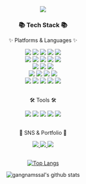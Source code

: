 <div align=center>
	<img src="https://capsule-render.vercel.app/api?type=waving&color=auto&height=200&section=header&text=TaeHeon%20Github!&fontSize=90" />	
</div>
<div align=center>
	<h3>📚 Tech Stack 📚</h3>
	<p>✨ Platforms & Languages ✨</p>
</div>
<div align="center">
	<img src="https://img.shields.io/badge/-JavaScript-F7DF1E?style=flat-plastic&logo=JavaScript&logoColor=black" />
	<img src="https://img.shields.io/badge/-TypeScript-2F74C0?style=flat-plastic&logo=TypeScript&logoColor=white" />
	<img src="https://img.shields.io/badge/-Python-3771A0?style=flat-plastic&logo=Python&logoColor=F7C73B" />
	<img src="https://img.shields.io/badge/-HTML5-DD4D25?style=flat-plastic&logo=HTML5&logoColor=white" />
	<img src="https://img.shields.io/badge/-CSS3-146EB0?style=flat-plastic&logo=CSS3&logoColor=white" />	
	<br>
	<img src="https://img.shields.io/badge/-React-5ED3F3?style=flat-plastic&logo=React&logoColor=white" />
	<img src="https://img.shields.io/badge/-Redux-764ABC?style=flat-plastic&logo=Redux&logoColor=white" />
	<img src="https://img.shields.io/badge/-ReduxSaga-949494?style=flat-plastic&logo=ReduxSaga&logoColor=85D26A" />
	<img src="https://img.shields.io/badge/-ReactQuery-F73F51?style=flat-plastic&logo=ReactQuery&logoColor=white" />
	<img src="https://img.shields.io/badge/-Zustand-443F36?style=flat-plastic&logo=Zustand&logoColor=white" />
	<br>
	<img src="https://img.shields.io/badge/-Vue.js-00BB7C?style=flat-plastic&logo=Vue.js&logoColor=white" />
	<img src="https://img.shields.io/badge/-Next.js-white?style=flat-plastic&logo=Next.js&logoColor=black" />
	<img src="https://img.shields.io/badge/-Emotion.js-C43BAD?style=flat-plastic&logo=Emotion.js&logoColor=85D26A" />
	<br>
	<img src="https://img.shields.io/badge/-Vite-9663F4?style=flat-plastic&logo=Vite&logoColor=F7BE1B" />
	<img src="https://img.shields.io/badge/-Vitest-6D9421?style=flat-plastic&logo=Vitest&logoColor=F7BE1B" />
	<img src="https://img.shields.io/badge/-Jest-393536?style=flat-plastic&logo=Jest&logoColor=BF3A13" />
	<img src="https://img.shields.io/badge/-TestingLibrary-393536?style=flat-plastic&logo=TestingLibrary&logoColor=EC3932" />
	<br>
	<img src="https://img.shields.io/badge/-AWS-white?style=flat-plastic&logo=AmazonAWS&logoColor=F79400" />
	<img src="https://img.shields.io/badge/-Prettier-192A32?style=flat-plastic&logo=Prettier&logoColor=F79400" />
	<img src="https://img.shields.io/badge/-ESLint-4930BD?style=flat-plastic&logo=ESLint&logoColor=white" />
	<img src="https://img.shields.io/badge/-GithubActions-1C84F7?style=flat-plastic&logo=GitHubActions&logoColor=white" />
	<img src="https://img.shields.io/badge/-Vercel-white?style=flat-plastic&logo=Vercel&logoColor=black" />
</div>
<br>
<div align=center>
	<p>🛠 Tools 🛠</p>
</div>
<div align=center>
	<img src="https://img.shields.io/badge/Visual%20Studio%20Code-007ACC?style=flat&logo=VisualStudioCode&logoColor=white" />
	<img src="https://img.shields.io/badge/GitHub-181717?style=flat&logo=GitHub&logoColor=white" />
	<img src="https://img.shields.io/badge/-Jira-2580F7?style=flat-plastic&logo=Jira&logoColor=white" />
	<img src="https://img.shields.io/badge/-Notion-000000?style=flat-plastic&logo=Notion&logoColor=white" />
	<img src="https://img.shields.io/badge/-Figma-white?style=flat-plastic&logo=Figma&logoColor=rgb(234,76,29)" />
</div>
<br>
<div align=center>
	<p>🎨 SNS & Portfolio 🎨</p>
</div>
<div align=center>
	<a href="https://blog.naver.com/24691116">
		<img src="https://img.shields.io/badge/NaverBlog-20D789?style=flat&logo=naver&logoColor=white" />
	</a>
	<a href="mailto:24691116@naver.com">
		<img src="https://img.shields.io/badge/Mail-E34133?style=flat&logo=Gail&logoColor=white" />
	</a>
	<a href="https://www.notion.so/gangnamssal/9580e24a17a343eeab12db7ed9e0e099?pvs=4">
		<img src="https://img.shields.io/badge/Notion-000000?style=flat&logo=Notion&logoColor=white" />
	</a>
	<br>
</div>
<div align=center>
	<br>
	
[![Top Langs](https://github-readme-stats-sigma-five.vercel.app/api/top-langs/?username=gangnamssal&layout=compact&theme=dracula)](https://github.com/gangnamssal)
	
![gangnamssal's github stats](https://github-readme-stats-sigma-five.vercel.app/api?username=gangnamssal&show_icons=true&theme=radical)
</div>
